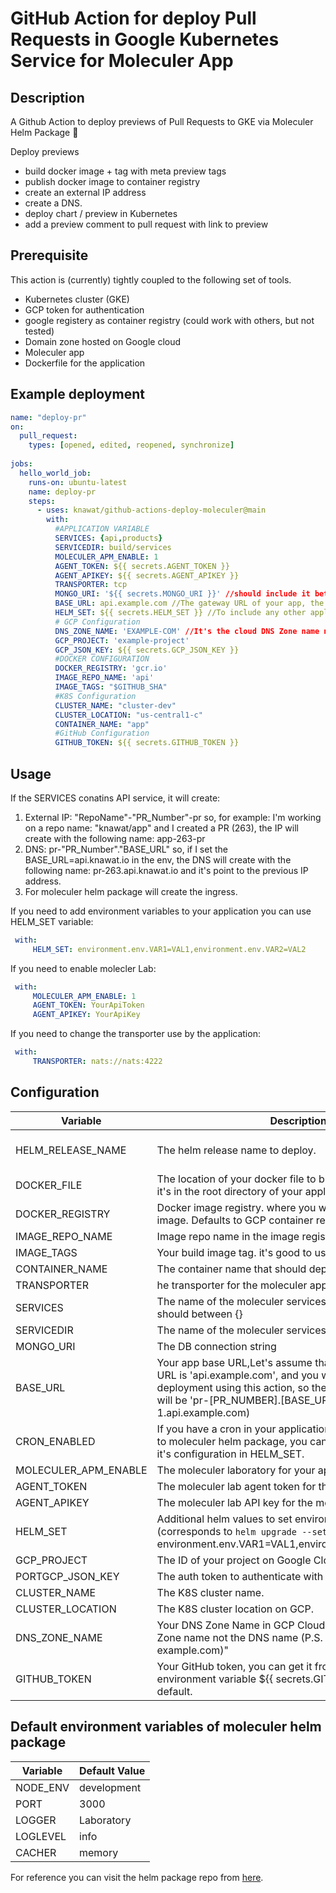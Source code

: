 # GitHub Action for deploy Pull Requests in Google Kubernetes Service for Moleculer App
      
## Description
A Github Action to deploy previews of Pull Requests to GKE via Moleculer Helm Package 🚀

Deploy previews
 - build docker image + tag with meta preview tags
 - publish docker image to container registry
 - create an external IP address
 - create a DNS.
 - deploy chart / preview in Kubernetes
 - add a preview comment to pull request with link to preview

## Prerequisite
This action is (currently) tightly coupled to the following set of tools. 
- Kubernetes cluster (GKE)
- GCP token for authentication
- google registery as container registry (could work with others, but not tested)
- Domain zone hosted on Google cloud
- Moleculer app
- Dockerfile for the application

## Example deployment

```yaml
name: "deploy-pr"
on:
  pull_request:
    types: [opened, edited, reopened, synchronize]
  
jobs:
  hello_world_job:
    runs-on: ubuntu-latest
    name: deploy-pr
    steps:
      - uses: knawat/github-actions-deploy-moleculer@main
        with: 
          #APPLICATION VARIABLE
          SERVICES: {api,products}
          SERVICEDIR: build/services
          MOLECULER_APM_ENABLE: 1
          AGENT_TOKEN: ${{ secrets.AGENT_TOKEN }}
          AGENT_APIKEY: ${{ secrets.AGENT_APIKEY }}
          TRANSPORTER: tcp
          MONGO_URI: '${{ secrets.MONGO_URI }}' //should include it between ''
          BASE_URL: api.example.com //The gateway URL of your app, the deployment PR URL will be 'pr-[PR_NUMBER].[BASE_URL]'
          HELM_SET: ${{ secrets.HELM_SET }} //To include any other application env var (environment.env.VAR1=VAL1)
          # GCP Configuration 
          DNS_ZONE_NAME: 'EXAMPLE-COM' //It's the cloud DNS Zone name not the DNS name (P.S. DNS name is example.com)
          GCP_PROJECT: 'example-project'
          GCP_JSON_KEY: ${{ secrets.GCP_JSON_KEY }}
          #DOCKER CONFIGURATION
          DOCKER_REGISTRY: 'gcr.io'
          IMAGE_REPO_NAME: 'api'
          IMAGE_TAGS: "$GITHUB_SHA" 
          #K8S Configuration
          CLUSTER_NAME: "cluster-dev"
          CLUSTER_LOCATION: "us-central1-c"
          CONTAINER_NAME: "app"
          #GitHub Configuration
          GITHUB_TOKEN: ${{ secrets.GITHUB_TOKEN }}
```

## Usage

If the SERVICES conatins API service, it will create:
1. External IP: "RepoName"-"PR_Number"-pr
    so, for example: I'm working on a repo name: "knawat/app" and I created a PR (263), the IP will create with the following name: app-263-pr
2. DNS: pr-"PR_Number"."BASE_URL"
    so, if I set the BASE_URL=api.knawat.io in the env, the DNS will create with the following name: pr-263.api.knawat.io and it's point to the previous IP address.
3. For moleculer helm package will create the ingress.

If you need to add environment variables to your application you can use HELM_SET variable:

```yaml
 with: 
     HELM_SET: environment.env.VAR1=VAL1,environment.env.VAR2=VAL2
```

If you need to enable molecler Lab:

```yaml
 with: 
     MOLECULER_APM_ENABLE: 1
     AGENT_TOKEN: YourApiToken
     AGENT_APIKEY: YourApiKey
```

If you need to change the transporter use by the application:

```yaml
 with: 
     TRANSPORTER: nats://nats:4222
```

## Configuration

| Variable 	| Description 	| Default value 	| Required 	|
|---	|---	|---	|---	|
| HELM_RELEASE_NAME 	| The helm release name to deploy. 	| [REPO_NAME]-[PR_Number]-pr  	| NO 	|   
| DOCKER_FILE 	| The location of your docker file to build the image, usually it's in the root directory of your application. 	| Dockerfile 	| NO 	|
| DOCKER_REGISTRY 	| Docker image registry. where you want to save your build image. Defaults to GCP container registry 	| gcr.io 	| YES 	|
| IMAGE_REPO_NAME 	| Image repo name in the image registery 	| myImageRepo 	| YES 	|
| IMAGE_TAGS 	| Your build image tag. it's good to use $GITHUB_SHA 	| latest 	| NO 	|
| CONTAINER_NAME 	| The container name that should deploy to the k8s cluster 	| myApp 	| NO 	|
| TRANSPORTER 	| he transporter for the moleculer application 	| tcp 	| NO 	|
| SERVICES 	| The name of the moleculer services you want to deploy, it  should between {} 	| '' 	| NO 	|
| SERVICEDIR 	| The name of the moleculer services directory 	| build/services 	| NO 	|
| MONGO_URI 	| The DB connection string 	| '' 	| YES 	|
| BASE_URL 	| Your app base URL,Let's assume that your app gateway URL is 'api.example.com', and you want to create a PR deployment using this action, so the deployment PR URL will be 'pr-[PR_NUMBER].[BASE_URL]'  (pr-1.api.example.com) | api.example.com	| YES 	|
| CRON_ENABLED 	| If you have a cron in your application and you want to add it to moleculer helm package, you can enable it here and add it's configuration in HELM_SET. 	| false 	| NO 	|
| MOLECULER_APM_ENABLE 	| The moleculer laboratory for your application. 	| 0 	| NO 	|
| AGENT_TOKEN 	| The moleculer lab agent token for the moleculer laboratory. 	| someSecret 	| NO 	|
| AGENT_APIKEY 	| The moleculer lab API key for the moleculer laboratory 	| someSecret 	| NO 	|
| HELM_SET 	| Additional helm values to set environment variables (corresponds to `helm upgrade --set`). Should have format environment.env.VAR1=VAL1,environment.env.VAR2=VAL2. 	|  	| NO 	|
| GCP_PROJECT 	| The ID of your project on Google Cloud. 	| example-project 	| YES 	|
| PORTGCP_JSON_KEY 	| The auth token to authenticate with your GCloud Project. 	|  	| YES 	|
| CLUSTER_NAME 	| The K8S cluster name. 	| example-cluster 	| YES 	|
| CLUSTER_LOCATION 	| The K8S cluster location on GCP. 	| us-central-01 	| YES 	|
| DNS_ZONE_NAME 	| Your DNS Zone Name in GCP Cloud DNS,It's the cloud DNS Zone name not the DNS name (P.S. DNS name is example.com)" 	| xample-com 	| YES 	|
| GITHUB_TOKEN 	| Your GitHub token, you can get it from this GitHub environment variable ${{ secrets.GITHUB_TOKEN }} by default. 	|  	| YES 	|

## Default environment variables of moleculer helm package

| Variable 	| Default Value 	|
|---	|---	|
| NODE_ENV 	| development 	|
| PORT 	| 3000 	|
| LOGGER 	| Laboratory 	|
| LOGLEVEL 	| info 	|
| CACHER 	| memory 	|

For reference you can visit the helm package repo from [here](https://github.com/Knawat/helm-charts).
